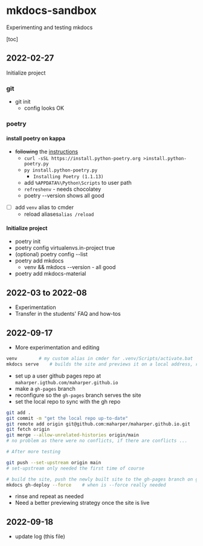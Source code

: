 # mkdocs-sandbox

Experimenting and testing mkdocs

[toc]

## 2022-02-27

Initialize project

### git

* git init
    * config looks OK

### poetry

#### install poetry on kappa

* ~~following~~ the [instructions](https://python-poetry.org/docs/master/#installing-with-the-official-installer)
    * `curl -sSL https://install.python-poetry.org >install.python-poetry.py`
    * `py install.python-poetry.py`
        * `Installing Poetry (1.1.13)`
    * add `%APPDATA%\Python\Scripts` to user path
    * `refreshenv` - needs chocolatey
    * poetry --version shows all good
- [ ] add `venv` alias to cmder
    * reload aliases`alias /reload`

#### Initialize project

* poetry init
* poetry config virtualenvs.in-project true
* (optional)  poetry config --list
* poetry add mkdocs
    * venv && mkdocs --version - all good
* poetry add mkdocs-material

## 2022-03 to 2022-08

* Experimentation
* Transfer in the students' FAQ and how-tos

## 2022-09-17

* More experimentation and editing  
```bash
venv        # my custom alias in cmder for .venv/Scripts/activate.bat  in most clis poetry shell is the correct command
mkdocs serve    # builds the site and previews it on a local address, rebuilds it with changes
```
* set up a user github pages repo at `maharper.igthub.com/maharper.github.io`
* make a `gh-pages` branch
* reconfigure so the `gh-pages` branch serves the site
* set the local repo to sync with the gh repo  
```bash
git add .
git commit -m "get the local repo up-to-date"                           # if needed
git remote add origin git@github.com:maharper/maharper.github.io.git
git fetch origin
git merge --allow-unrelated-histories origin/main
# no problem as there were no conflicts, if there are conflicts ...

# After more testing

git push --set-upstream origin main
# set-upstream only needed the first time of course

# build the site, push the newly built site to the gh-pages branch on gh.  It's alive!
mkdocs gh-deploy --force    # when is --force really needed
```
* rinse and repeat as needed
* Need a better previewing strategy once the site is live

## 2022-09-18

* update log (this file)


